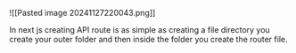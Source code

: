![[Pasted image 20241127220043.png]]

In next js creating API route is as simple as creating a file directory you create your outer folder and then inside the folder you create the router file. 
